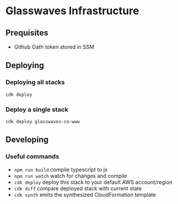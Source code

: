 # Glasswaves Infrastructure

## Prequisites
* Github Oath token stored in SSM

## Deploying
### Deploying all stacks
`cdk deploy`

### Deploy a single stack
`cdk deploy glasswaves-co-www`

## Developing
### Useful commands
* `npm run build`   compile typescript to js
* `npm run watch`   watch for changes and compile
* `cdk deploy`      deploy this stack to your default AWS account/region
* `cdk diff`        compare deployed stack with current state
* `cdk synth`       emits the synthesized CloudFormation template